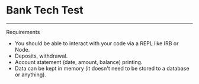 # Bank Tech Test
***
Requirements

* You should be able to interact with your code via a REPL like IRB or Node.
* Deposits, withdrawal.
* Account statement (date, amount, balance) printing.
* Data can be kept in memory (it doesn't need to be stored to a database or anything).
